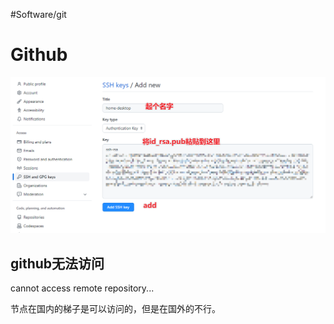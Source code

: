 #Software/git 

# Github



![image-20221226103720874](./assets/image-20221226103720874.png)


## github无法访问

cannot access remote repository...

节点在国内的梯子是可以访问的，但是在国外的不行。

